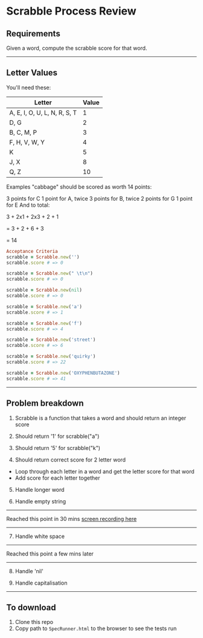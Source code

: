 Scrabble Process Review
=======================

## Requirements

Given a word, compute the scrabble score for that word.

------

## Letter Values

You'll need these:

Letter | Value
------------------------- | -----
A, E, I, O, U, L, N, R, S, T | 1
D, G | 2
B, C, M, P | 3
F, H, V, W, Y | 4
K | 5
J, X | 8
Q, Z | 10

Examples "cabbage" should be scored as worth 14 points:

3 points for C
1 point for A, twice
3 points for B, twice
2 points for G
1 point for E
And to total:

3 + 2x1 + 2x3 + 2 + 1

= 3 + 2 + 6 + 3

= 14

```ruby
Acceptance Criteria
scrabble = Scrabble.new('')
scrabble.score # => 0

scrabble = Scrabble.new(" \t\n")
scrabble.score # => 0

scrabble = Scrabble.new(nil)
scrabble.score # => 0

scrabble = Scrabble.new('a')
scrabble.score # => 1

scrabble = Scrabble.new('f')
scrabble.score # => 4

scrabble = Scrabble.new('street')
scrabble.score # => 6

scrabble = Scrabble.new('quirky')
scrabble.score # => 22

scrabble = Scrabble.new('OXYPHENBUTAZONE')
scrabble.score # => 41
```

------

## Problem breakdown

1. Scrabble is a function that takes a word and should return an integer score

2. Should return '1' for scrabble("a")

3. Should return '5' for scrabble("k")

4. Should return correct score for 2 letter word
  - Loop through each letter in a word and get the letter score for that word
  - Add score for each letter together

5. Handle longer word

6. Handle empty string

------

Reached this point in 30 mins [screen recording here](https://drive.google.com/open?id=1WWJgWAqvJDrJ3NBcnIq4kpUCrHEgLybl)

------

7. Handle white space

------

Reached this point a few mins later

------

8. Handle 'nil'

9. Handle capitalisation

------

## To download

1. Clone this repo
2. Copy path to `SpecRunner.html` to the browser to see the tests run
